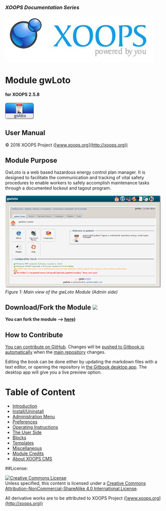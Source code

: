 ### _XOOPS Documentation Series_
![logoXoops.jpg](assets/logoXoops.jpg)

# Module gwLoto
#### for XOOPS 2.5.8
      
![logoModule.png](assets/logoModule.png)
            
## User Manual

© 2016 XOOPS Project ([www.xoops.org](http://xoops.org))  

## Module Purpose 

GwLoto is a web based hazardous energy control plan manager. It is designed to facilitate the communication and tracking of vital safety procedures to enable workers to safely accomplish maintenance tasks through a documented lockout and tagout program.

![image001.png](assets/image001.png)
*Figure 1: Main view of the gwLoto Module (Admin side)*

## Download/Fork the Module ![](http://xoops.org/images/forkit.png)

**You can fork the module --> [here](https://github.com/XoopsModules25x/gwloto))**

## How to Contribute

[You can contribute on GitHub](https://github.com/XoopsDocs/gwloto-tutorial). Changes will be [pushed to Gitbook.io automatically](https://www.gitbook.com/book/xoops/gwloto-tutorial/activity) when the [main repository](https://github.com/XoopsDocs/gwloto-tutorial) changes.

Editing the book can be done either by updating the markdown files with a text editor, or opening the repository in [the Gitbook desktop app](https://github.com/GitbookIO/editor/blob/master/README.md). The desktop app will give you a live preview option.

# Table of Content

* [Introduction](book/0introduction.md)
* [Install/Uninstall](book/1install.md)
* [Administration Menu](book/2administration.md)
* [Preferences](book/3preferences.md)
* [Operating Instructions](book/4operations.md)
* [The User Side](book/5userside.md)
* [Blocks](book/6blocks.md)
* [Templates](book/7templates.md)
* [Miscellaneous](book/8other.md) 
* [Module Credits](book/9credits.md)
* [About XOOPS CMS](book/10aboutxoops.md)

##License:

<a rel="license" href="http://creativecommons.org/licenses/by-nc-sa/4.0/"><img alt="Creative Commons License" style="border-width:0" src="https://i.creativecommons.org/l/by-nc-sa/4.0/88x31.png" /></a><br />Unless specified, this content is licensed under a <a rel="license" href="http://creativecommons.org/licenses/by-nc-sa/4.0/">Creative Commons Attribution-NonCommercial-ShareAlike 4.0 International License</a>.

All derivative works are to be attributed to XOOPS Project ([www.xoops.org](http://xoops.org))
